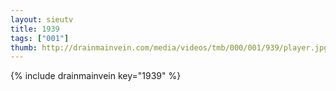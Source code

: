 ```yaml
--- 
layout: sieutv
title: 1939
tags: ["001"]
thumb: http://drainmainvein.com/media/videos/tmb/000/001/939/player.jpg
---
```

{% include drainmainvein key="1939" %} 
